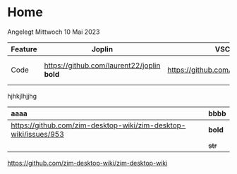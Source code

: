 # Home
Angelegt Mittwoch 10 Mai 2023

| Feature | Joplin                                         | VSCodium addons                                    | CherryTree                              | Tiddlywiki                                 | Turtl                              | Zim                                                    | Zettlr                             |
|---------|------------------------------------------------|----------------------------------------------------|-----------------------------------------|--------------------------------------------|------------------------------------|--------------------------------------------------------|------------------------------------|
| Code    | <https://github.com/laurent22/joplin> **bold** | <https://github.com/ryanmcalister/unotes\\\\ntest> | <https://github.com/giuspen/cherrytree> | <https://github.com/TiddlyWiki/tiddlywiki> | <https://github.com/turtl/desktop> | <https://github.com/zim-desktop-wiki/zim-desktop-wiki> | <https://github.com/Zettlr/Zettlr> |


hjhkjlhjjhg



| aaaa                                                              | bbbb         |
|:------------------------------------------------------------------|:-------------|
| <https://github.com/zim-desktop-wiki/zim-desktop-wiki/issues/953> | __**bold**__ |
|                                                                   | ~~str~~      |


<https://github.com/zim-desktop-wiki/zim-desktop-wiki>

